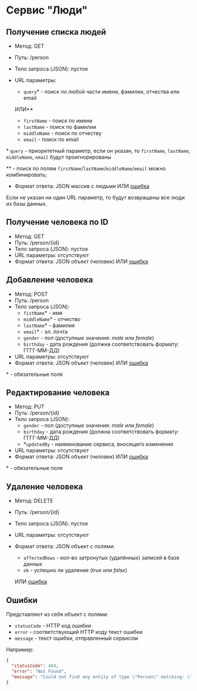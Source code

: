 # Сервис "Люди"
## Получение списка людей
- Метод: GET
- Путь: /person
- Тело запроса (JSON): пустое
- URL параметры: 
    - `query`* - поиск по любой части имени, фамилии, отчества или email
    
    ИЛИ**
    - `firstName` - поиск по имени
    - `lastName` - поиск по фамилии
    - `middleName` - поиск по отчеству
    - `email` - поиск по email
    
\* `query` - приоритетный параметр, если он указан, то `firstName`, `lastName`, `middleName`, `email` будут проигнорированы

\** - поиск по полям `firstName`/`lastName`/`middleName`/`email` можно комбинировать; 

- Формат ответа: JSON массив с людьми ИЛИ [ошибка](#Ошибка)

Если не указан ни один URL параметр, то будут возвращены все люди из базы данных.

## Получение человека по ID
- Метод: GET
- Путь: /person/{id}
- Тело запроса (JSON): пустое
- URL параметры: отсутствуют
- Формат ответа: JSON объект (человек) ИЛИ [ошибка](#Ошибка)

## Добавление человека
- Метод: POST
- Путь: /person
- Тело запроса (JSON): 
    - `fistName`* - имя
    - `middleName`* - отчество
    - `lastName`* - фамилия
    - `email`* - эл. почта
    - `gender` - пол (доступные значения: *male* или *female*)
    - `birthday` - дата рождения (должна соответствовать формату: ГГГГ-ММ-ДД)
- URL параметры: отсутствуют
- Формат ответа: JSON объект (человек) ИЛИ [ошибка](#Ошибка)

\* - обязательные поля

## Редактирование человека
- Метод: PUT
- Путь: /person/{id}
- Тело запроса (JSON): 
    - `gender` - пол (доступные значения: *male* или *female*)
    - `birthday` - дата рождения (должна соответствовать формату: ГГГГ-ММ-ДД)
    - *`updatedBy` - наименование сервиса, вносящего изменения
- URL параметры: отсутствуют
- Формат ответа: JSON объект (человек) ИЛИ [ошибка](#Ошибка)

\* - обязательные поля

## Удаление человека
- Метод: DELETE
- Путь: /person/{id}
- Тело запроса (JSON): пустое
- URL параметры: отсутствуют
- Формат ответа: JSON объект с полями:
    - `affectedRows` - кол-во затронутых (удалённых) записей в базе данных
    - `ok` - успешно ли удаление (*true* или *false*)
   
  ИЛИ [ошибка](#Ошибка)

## Ошибки
Представляют из себя объект с полями:
- `statusCode` - HTTP код ошибки
- `error` - соответствующий HTTP коду текст ошибки
- `message` - текст ошибки, отправленный сервисом

Например:
```json
{
  "statusCode": 404,
  "error": "Not Found",
  "message": "Could not find any entity of type \"Person\" matching: \"31123\""
}
```
